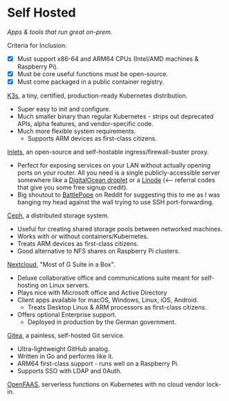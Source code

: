 # Self Hosted

*Apps & tools that run great on-prem.*

Criteria for Inclusion:

- [x] Must support x86-64 and ARM64 CPUs (Intel/AMD machines & Raspberry Pi).
- [x] Must be core useful functions must be open-source.
- [x] Must come packaged in a public container registry.

[K3s](https://github.com/rancher/k3s), a tiny, certified, production-ready Kubernetes distribution.

- Super easy to init and configure.
- Much smaller binary than regular Kubernetes - strips out deprecated APIs, alpha features, and vendor-specific code.
- Much more flexible system requirements.
  - Supports ARM devices as first-class citizens.

[Inlets](https://github.com/inlets/inlets), an open-source and self-hostable ingress/firewall-buster proxy.

- Perfect for exposing services on your LAN without actually opening ports on your router. All you need is a single publicly-accessible server somewhere like a [DigitalOcean droplet](https://m.do.co/c/608be2b71903) or a [Linode](https://www.linode.com/?r=a0e610b5d050b99292c8dc2b4b6da0e8b63405ed) (<-- referral codes that give you some free signup credit).
- Big shoutout to [BattlePope](https://www.reddit.com/user/BattlePope) on Reddit for suggesting this to me as I was banging my head against the wall trying to use SSH port-forwarding.

[Ceph](https://github.com/ceph/ceph), a distributed storage system.

- Useful for creating shared storage pools between networked machines.
- Works with or without containers/Kubernetes.
- Treats ARM devices as first-class citizens.
- Good alternative to NFS shares on Raspberry Pi clusters.

[Nextcloud](https://github.com/nextcloud/server), "Most of G Suite in a Box".

- Deluxe collaborative office and communications suite meant for self-hosting on Linux servers.
- Plays nice with Microsoft office and Active Directory
- Client apps available for macOS, Windows, Linux, iOS, Android.
  - Treats Desktop Linux & ARM processors as first-class citizens.
- Offers optional Enterprise support.
  - Deployed in production by the German government.

[Gitea](https://github.com/go-gitea/gitea), a painless, self-hosted Git service.

- Ultra-lightweight GitHub analog.
- Written in Go and performs like it.
- ARM64 first-class support - runs well on a Raspberry Pi.
- Supports SSO with LDAP and 0Auth.

[OpenFAAS](https://github.com/openfaas/faas), serverless functions on Kubernetes with no cloud vendor lock-in.